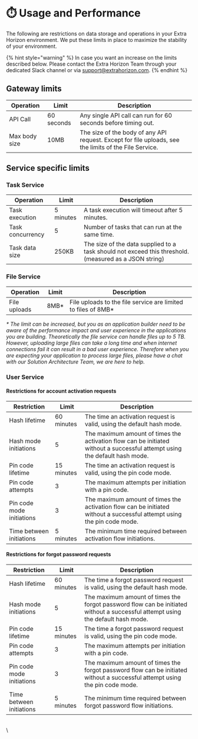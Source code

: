 # ⏱️ Usage and Performance

The following are restrictions on data storage and operations in your Extra Horizon environment. We put these limits in place to maximize the stability of your environment.

{% hint style="warning" %}
In case you want an increase on the limits described below. Please contact the Extra Horizon Team through your dedicated Slack channel or via support@extrahorizon.com.
{% endhint %}

## Gateway limits

| Operation     | Limit      | Description                                                                                           |
| ------------- | ---------- | ----------------------------------------------------------------------------------------------------- |
| API Call      | 60 seconds | Any single API call can run for 60 seconds before timing out.                                         |
| Max body size | 10MB       | The size of the body of any API request. Except for file uploads, see the limits of the File Service. |

## Service specific limits

### Task Service

| Operation        | Limit     | Description                                                                                           |
| ---------------- | --------- | ----------------------------------------------------------------------------------------------------- |
| Task execution   | 5 minutes | A task execution will timeout after 5 minutes.                                                        |
| Task concurrency | 5         | Number of tasks that can run at the same time.                                                        |
| Task data size   | 250KB     | The size of the data supplied to a task should not exceed this threshold. (measured as a JSON string) |

### File Service

| Operation    | Limit | Description                                                    |
| ------------ | ----- | -------------------------------------------------------------- |
| File uploads | 8MB\* | File uploads to the file service are limited to files of 8MB\* |

_\* The limit can be increased, but you as an application builder need to be aware of the performance impact and user experience in the applications you are building. Theoretically the file service can handle files up to 5 TB. However, uploading large files can take a long time and when internet connections fail it can result in a bad user experience. Therefore when you are expecting your application to process large files, please have a chat with our Solution Architecture Team, we are here to help._&#x20;

### User Service

#### Restrictions for account activation requests

| Restriction               | Limit      | Description                                                                                                                |
| ------------------------- | ---------- | -------------------------------------------------------------------------------------------------------------------------- |
| Hash lifetime             | 60 minutes | The time an activation request is valid, using the default hash mode.                                                      |
| Hash mode initiations     | 5          | The maximum amount of times the activation flow can be initiated without a successful attempt using the default hash mode. |
| Pin code lifetime         | 15 minutes | The time an activation request is valid, using the pin code mode.                                                          |
| Pin code attempts         | 3          | The maximum attempts per initiation with a pin code.                                                                       |
| Pin code mode initiations | 3          | The maximum amount of times the activation flow can be initiated without a successful attempt using the pin code mode.     |
| Time between initiations  | 5 minutes  | The minimum time required between activation flow initiations.                                                             |

#### Restrictions for forgot password requests

| Restriction               | Limit      | Description                                                                                                                     |
| ------------------------- | ---------- | ------------------------------------------------------------------------------------------------------------------------------- |
| Hash lifetime             | 60 minutes | The time a forgot password request is valid, using the default hash mode.                                                       |
| Hash mode initiations     | 5          | The maximum amount of times the forgot password flow can be initiated without a successful attempt using the default hash mode. |
| Pin code lifetime         | 15 minutes | The time a forgot password request is valid, using the pin code mode.                                                           |
| Pin code attempts         | 3          | The maximum attempts per initiation with a pin code.                                                                            |
| Pin code mode initiations | 3          | The maximum amount of times the forgot password flow can be initiated without a successful attempt using the pin code mode.     |
| Time between initiations  | 5 minutes  | The minimum time required between forgot password flow initiations.                                                             |

\
\
